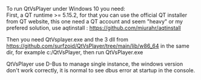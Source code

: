 To run QtVsPlayer under Windows 10 you need:  
First, a QT runtime >= 5.15.2, for that you can use the official QT installer from QT website, this one need a QT account and seem "heavy" or my prefered solution, use aqtinstall : https://github.com/miurahr/aqtinstall  

Then you need QtVsplayer.exe and the 3 dll from https://github.com/surfzoid/QtVsPlayer/tree/main/lib/w86_64 in the same dir, for example c:/QtVsPlayer, then run QtVsPlayer.exe  

QtVsPlayer use D-Bus to manage single instance, the windows version don't work correctly, it is normal to see dbus error at startup in the console.  
